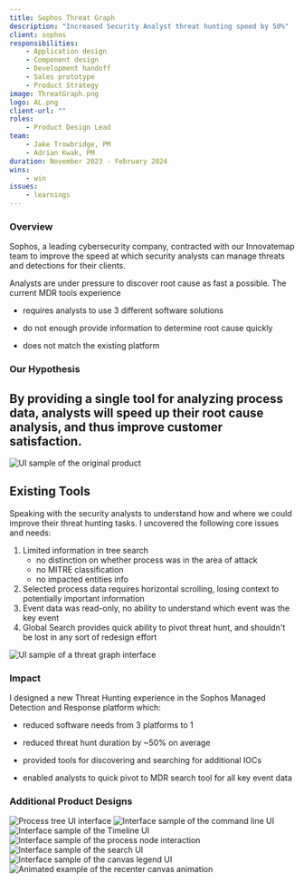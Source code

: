 ```yaml
---
title: Sophos Threat Graph
description: "Increased Security Analyst threat hunting speed by 50%"
client: sophos
responsibilities:
    - Application design
    - Component design
    - Development handoff
    - Sales prototype
    - Product Strategy
image: ThreatGraph.png
logo: AL.png
client-url: ""
roles: 
    - Product Design Lead
team: 
    - Jake Trowbridge, PM
    - Adrian Kwak, PM
duration: November 2023 - February 2024
wins: 
    - win
issues:
    - learnings
---
```


<section>

### Overview
Sophos, a leading cybersecurity company, contracted with our Innovatemap team to improve the speed at which security analysts can manage threats and detections for their clients.

Analysts are under pressure to discover root cause as fast a possible. The current MDR tools experience 
- requires analysts to use 3 different software solutions

- do not enough provide information to determine root cause quickly

- does not match the existing platform 

</section>

<section>

### Our Hypothesis 
## By providing a single tool for analyzing process data, analysts will speed up their root cause analysis, and thus improve customer satisfaction. 
</section>

<section>
<img src="/assets/projects/sophos/sophos-old.png" alt="UI sample of the original product" data-zoomable />

## Existing Tools
Speaking with the security analysts to understand how and where we could improve their threat hunting tasks. I uncovered the following core issues and needs:

1. Limited information in tree search 
    - no distinction on whether process was in the area of attack 
    - no MITRE classification
    - no impacted entities info
2. Selected process data requires horizontal scrolling, losing context to potentially important information
3. Event data was read-only, no ability to understand which event was the key event 
4. Global Search provides quick ability to pivot threat hunt, and shouldn't be lost in any sort of redesign effort
</section>
<section>
<img src="/assets/projects/sophos/fullgraph.png" alt="UI sample of a threat graph interface" data-zoomable />

### Impact
I designed a new Threat Hunting experience in the Sophos Managed Detection and Response platform which:
- reduced software needs from 3 platforms to 1 

- reduced threat hunt duration by ~50% on average

- provided tools for discovering and searching for additional IOCs

- enabled analysts to quick pivot to MDR search tool for all key event data


</section>
<section>

### Additional Product Designs
<div class="image-grid">
    <div class="column">
        <img src="/assets/projects/sophos/processtree.png" alt="Process tree UI interface" data-zoomable />
        <img src="/assets/projects/sophos/cmdline.png" alt="Interface sample of the command line UI" data-zoomable />
        <img src="/assets/projects/sophos/timeline.png" alt="Interface sample of the Timeline UI" data-zoomable />
    </div>
    <div class="column">
        <img src="/assets/projects/sophos/processnodes.png" alt="Interface sample of the process node interaction" data-zoomable />
        <img src="/assets/projects/sophos/search.png" alt="Interface sample of the search UI" data-zoomable />        
    </div>
    <div class="column">
        <img src="/assets/projects/sophos/legend.png" alt="Interface sample of the canvas legend UI" data-zoomable />   
        <img src="/assets/projects/sophos/recenter.gif" alt="Animated example of the recenter canvas animation" data-zoomable />
    </div>
</div>
</section>
